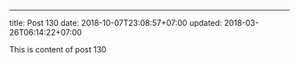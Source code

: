 ---
title: Post 130
date: 2018-10-07T23:08:57+07:00
updated: 2018-03-26T06:14:22+07:00

This is content of post 130